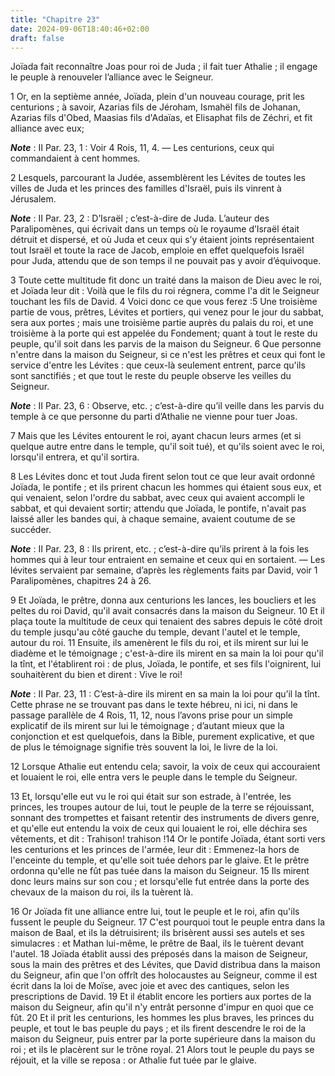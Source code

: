 ```yaml
---
title: "Chapitre 23"
date: 2024-09-06T18:40:46+02:00
draft: false
---
```



Joïada fait reconnaître Joas pour roi de Juda ; il fait tuer Athalie ; il engage le peuple à renouveler l’alliance avec le Seigneur.


1 Or, en la septième année, Joïada, plein d'un nouveau courage, prit les centurions ; à savoir, Azarias fils de Jéroham, Ismahël fils de Johanan, Azarias fils d'Obed, Maasias fils d'Adaïas, et Elisaphat fils de Zéchri, et fit alliance avec eux;

***Note*** :  II Par. 23, 1 : Voir 4 Rois, 11, 4. ― Les centurions, ceux qui commandaient à cent hommes.

2 Lesquels, parcourant la Judée, assemblèrent les Lévites de toutes les villes de Juda et les princes des familles d'Israël, puis ils vinrent à Jérusalem.

***Note*** :  II Par. 23, 2 : D’Israël ; c’est-à-dire de Juda. L’auteur des Paralipomènes, qui écrivait dans un temps où le royaume d’Israël était détruit et dispersé, et où Juda et ceux qui s’y étaient joints représentaient tout Israël et toute la race de Jacob, emploie en effet quelquefois Israël pour Juda, attendu que de son temps il ne pouvait pas y avoir d’équivoque.

3 Toute cette multitude fit donc un traité dans la maison de Dieu avec le roi, et Joïada leur dit : Voilà que le fils du roi régnera, comme l'a dit le Seigneur touchant les fils de David. 4 Voici donc ce que vous ferez :5 Une troisième partie de vous, prêtres, Lévites et portiers, qui venez pour le jour du sabbat, sera aux portes ; mais une troisième partie auprès du palais du roi, et une troisième à la porte qui est appelée du Fondement; quant à tout le reste du peuple, qu'il soit dans les parvis de la maison du Seigneur. 6 Que personne n'entre dans la maison du Seigneur, si ce n'est les prêtres et ceux qui font le service d'entre les Lévites : que ceux-là seulement entrent, parce qu'ils sont sanctifiés ; et que tout le reste du peuple observe les veilles du Seigneur.

***Note*** :  II Par. 23, 6 : Observe, etc. ; c’est-à-dire qu’il veille dans les parvis du temple à ce que personne du parti d’Athalie ne vienne pour tuer Joas.

7 Mais que les Lévites entourent le roi, ayant chacun leurs armes (et si quelque autre entre dans le temple, qu'il soit tué), et qu'ils soient avec le roi, lorsqu'il entrera, et qu'il sortira.


8 Les Lévites donc et tout Juda firent selon tout ce que leur avait ordonné Joïada, le pontife ; et ils prirent chacun les hommes qui étaient sous eux, et qui venaient, selon l'ordre du sabbat, avec ceux qui avaient accompli le sabbat, et qui devaient sortir; attendu que Joïada, le pontife, n'avait pas laissé aller les bandes qui, à chaque semaine, avaient coutume de se succéder.

***Note*** :  II Par. 23, 8 : Ils prirent, etc. ; c’est-à-dire qu’ils prirent à la fois les hommes qui à leur tour entraient en semaine et ceux qui en sortaient. ― Les lévites servaient par semaine, d’après les règlements faits par David, voir 1 Paralipomènes, chapitres 24 à 26.

9 Et Joïada, le prêtre, donna aux centurions les lances, les boucliers et les peltes du roi David, qu'il avait consacrés dans la maison du Seigneur. 10 Et il plaça toute la multitude de ceux qui tenaient des sabres depuis le côté droit du temple jusqu'au côté gauche du temple, devant l'autel et le temple, autour du roi. 11 Ensuite, ils amenèrent le fils du roi, et ils mirent sur lui le diadème et le témoignage ; c'est-à-dire ils mirent en sa main la loi pour qu'il la tînt, et l'établirent roi : de plus, Joïada, le pontife, et ses fils l'oignirent, lui souhaitèrent du bien et dirent : Vive le roi!

***Note*** :  II Par. 23, 11 : C’est-à-dire ils mirent en sa main la loi pour qu’il la tînt. Cette phrase ne se trouvant pas dans le texte hébreu, ni ici, ni dans le passage parallèle de 4 Rois, 11, 12, nous l’avons prise pour un simple explicatif de ils mirent sur lui le témoignage ; d’autant mieux que la conjonction et est quelquefois, dans la Bible, purement explicative, et que de plus le témoignage signifie très souvent la loi, le livre de la loi.


12 Lorsque Athalie eut entendu cela; savoir, la voix de ceux qui accouraient et louaient le roi, elle entra vers le peuple dans le temple du Seigneur.

13 Et, lorsqu'elle eut vu le roi qui était sur son estrade, à l'entrée, les princes, les troupes autour de lui, tout le peuple de la terre se réjouissant, sonnant des trompettes et faisant retentir des instruments de divers genre, et qu'elle eut entendu la voix de ceux qui louaient le roi, elle déchira ses vêtements, et dit : Trahison! trahison !14 Or le pontife Joïada, étant sorti vers les centurions et les princes de l'armée, leur dit : Emmenez-la hors de l'enceinte du temple, et qu'elle soit tuée dehors par le glaive. Et le prêtre ordonna qu'elle ne fût pas tuée dans la maison du Seigneur. 15 Ils mirent donc leurs mains sur son cou ; et lorsqu'elle fut entrée dans la porte des chevaux de la maison du roi, ils la tuèrent là.


16 Or Joïada fit une alliance entre lui, tout le peuple et le roi, afin qu'ils fussent le peuple du Seigneur. 17 C'est pourquoi tout le peuple entra dans la maison de Baal, et ils la détruisirent; ils brisèrent aussi ses autels et ses simulacres : et Mathan lui-même, le prêtre de Baal, ils le tuèrent devant l'autel. 18 Joïada établit aussi des préposés dans la maison de Seigneur, sous la main des prêtres et des Lévites, que David distribua dans la maison du Seigneur, afin que l'on offrît des holocaustes au Seigneur, comme il est écrit dans la loi de Moïse, avec joie et avec des cantiques, selon les prescriptions de David. 19 Et il établit encore les portiers aux portes de la maison du Seigneur, afin qu'il n'y entrât personne d'impur en quoi que ce fût. 20 Et il prit les centurions, les hommes les plus braves, les princes du peuple, et tout le bas peuple du pays ; et ils firent descendre le roi de la maison du Seigneur, puis entrer par la porte supérieure dans la maison du roi ; et ils le placèrent sur le trône
royal. 21 Alors tout le peuple du pays se réjouit, et la ville se reposa : or Athalie fut tuée par le glaive.


